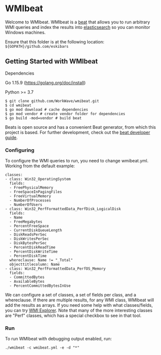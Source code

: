 # WMIbeat

Welcome to WMIbeat.  WMIbeat is a [beat](https://github.com/elastic/beats) that allows you to run arbitrary WMI queries
and index the results into [elasticsearch](https://github.com/elastic/elasticsearch) so you can monitor Windows machines.

Ensure that this folder is at the following location:
`${GOPATH}/github.com/eskibars`

## Getting Started with WMIbeat
Dependencies

Go 1.15.9 (https://golang.org/doc/install)

Python >= 3.7

```
$ git clone github.com/WorkWave/wmibeat.git
$ cd wmibeat
$ go mod download # cache dependencies
$ go mod vendor # create vendor folder for dependencies
$ go build -mod=vendor # build beat
```
Beats is open source and has a convenient Beat generator, from which this project is based.
For further development, check out the [beat developer guide](https://www.elastic.co/guide/en/beats/libbeat/current/new-beat.html).

### Configuring
To configure the WMI queries to run, you need to change wmibeat.yml.  Working from the default example:

    classes:
    - class: Win32_OperatingSystem
      fields:
      - FreePhysicalMemory
      - FreeSpaceInPagingFiles
      - FreeVirtualMemory
      - NumberOfProcesses
      - NumberOfUsers
    - class: Win32_PerfFormattedData_PerfDisk_LogicalDisk
      fields:
      - Name
      - FreeMegabytes
      - PercentFreeSpace
      - CurrentDiskQueueLength
      - DiskReadsPerSec
      - DiskWritesPerSec
      - DiskBytesPerSec
      - PercentDiskReadTime
      - PercentDiskWriteTime
      - PercentDiskTime
      whereclause: Name != "_Total"
	  objecttitlecolumn: Name
    - class: Win32_PerfFormattedData_PerfOS_Memory
      fields:
      - CommittedBytes
      - AvailableBytes
      - PercentCommittedBytesInUse

We can configure a set of classes, a set of fields per class, and a whereclause.  If there are multiple results, for any WMI class,
WMIbeat will add the results as arrays.  If you need some help with what classes/fields, you can try [WMI Explorer](https://wmie.codeplex.com/).
Note that many of the more interesting classes are "Perf" classes, which has a special checkbox to see in that tool.


### Run

To run WMIbeat with debugging output enabled, run:

```
./wmibeat -c wmibeat.yml -e -d "*"
```
